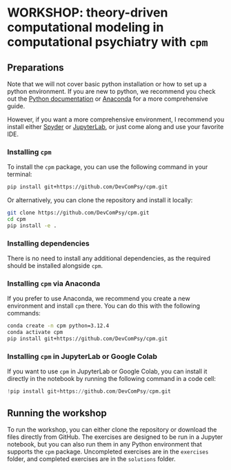 # WORKSHOP: theory-driven computational modeling in computational psychiatry with `cpm`

## Preparations

Note that we will not cover basic python installation or how to set up a python environment. If you are new to python, we recommend you check out the [Python documentation](https://docs.python.org/3/tutorial/index.html) or [Anaconda](https://www.anaconda.com/docs/getting-started/getting-started) for a more comprehensive guide.

However, if you want a more comprehensive environment, I recommend you install either [Spyder](https://www.spyder-ide.org) or [JupyterLab](https://jupyter.org/), or just come along and use your favorite IDE.

### Installing `cpm`

To install the `cpm` package, you can use the following command in your terminal:

```bash
pip install git+https://github.com/DevComPsy/cpm.git
```

Or alternatively, you can clone the repository and install it locally:

```bash
git clone https://github.com/DevComPsy/cpm.git
cd cpm
pip install -e .
```

### Installing dependencies

There is no need to install any additional dependencies, as the required should be installed alongside `cpm`.

### Installing `cpm` via Anaconda

If you prefer to use Anaconda, we recommend you create a new environment and install `cpm` there. You can do this with the following commands:

```bash
conda create -n cpm python=3.12.4
conda activate cpm
pip install git+https://github.com/DevComPsy/cpm.git
```

### Installing `cpm` in JupyterLab or Google Colab

If you want to use `cpm` in JupyterLab or Google Colab, you can install it directly in the notebook by running the following command in a code cell:

```python
!pip install git+https://github.com/DevComPsy/cpm.git
```

## Running the workshop

To run the workshop, you can either clone the repository or download the files directly from GitHub.
The exercises are designed to be run in a Jupyter notebook, but you can also run them in any Python environment that supports the `cpm` package.
Uncompleted exercises are in the `exercises` folder, and completed exercises are in the `solutions` folder.
